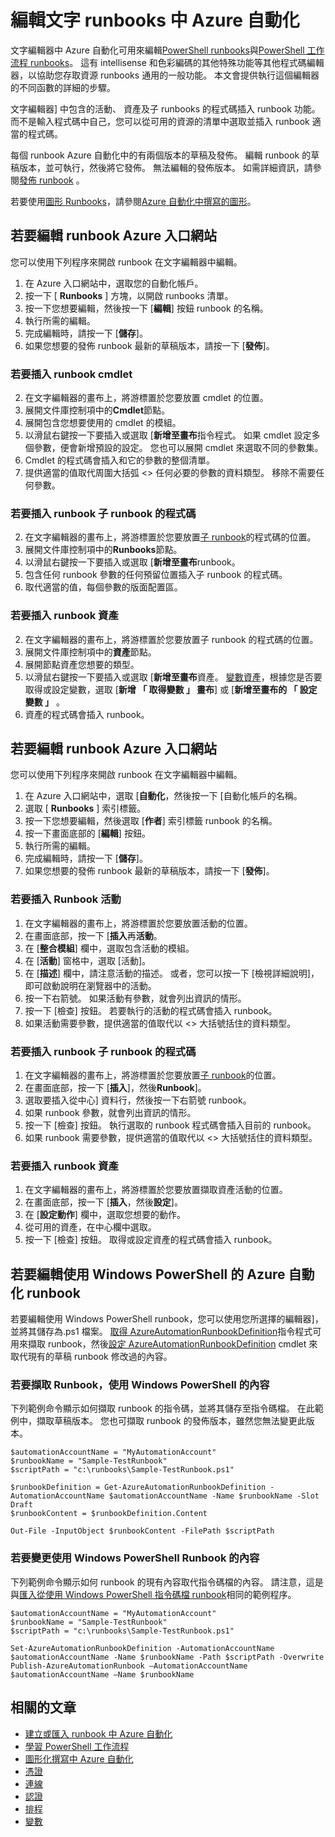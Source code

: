 <properties 
    pageTitle="編輯文字 runbooks 中 Azure 自動化"
    description="本文提供不同的程序使用 PowerShell 和 PowerShell 工作流程 runbooks Azure 自動化中使用文字編輯器。"
    services="automation"
    documentationCenter=""
    authors="mgoedtel"
    manager="stevenka"
    editor="tysonn" />
<tags 
    ms.service="automation"
    ms.devlang="na"
    ms.topic="article"
    ms.tgt_pltfrm="na"
    ms.workload="infrastructure-services"
    ms.date="02/23/2016"
    ms.author="magoedte;bwren" />

# <a name="editing-textual-runbooks-in-azure-automation"></a>編輯文字 runbooks 中 Azure 自動化

文字編輯器中 Azure 自動化可用來編輯[PowerShell runbooks](automation-runbook-types.md#powershell-runbooks)與[PowerShell 工作流程 runbooks](automation-runbook-types.md#powershell-workflow-runbooks)。 這有 intellisense 和色彩編碼的其他特殊功能等其他程式碼編輯器，以協助您存取資源 runbooks 通用的一般功能。  本文會提供執行這個編輯器的不同函數的詳細的步驟。

文字編輯器] 中包含的活動、 資產及子 runbooks 的程式碼插入 runbook 功能。 而不是輸入程式碼中自己，您可以從可用的資源的清單中選取並插入 runbook 適當的程式碼。

每個 runbook Azure 自動化中的有兩個版本的草稿及發佈。 編輯 runbook 的草稿版本，並可執行，然後將它發佈。 無法編輯的發佈版本。 如需詳細資訊，請參閱[發佈 runbook](automation-creating-importing-runbook.md#publishing-a-runbook) 。

若要使用[圖形 Runbooks](automation-runbook-types.md#graphical-runbooks)，請參閱[Azure 自動化中撰寫的圖形](automation-graphical-authoring-intro.md)。

## <a name="to-edit-a-runbook-with-the-azure-portal"></a>若要編輯 runbook Azure 入口網站

您可以使用下列程序來開啟 runbook 在文字編輯器中編輯。

1. 在 Azure 入口網站中，選取您的自動化帳戶。
2. 按一下 [ **Runbooks** ] 方塊，以開啟 runbooks 清單。
3. 按一下您想要編輯，然後按一下 [**編輯**] 按鈕 runbook 的名稱。
6. 執行所需的編輯。
7. 完成編輯時，請按一下 [**儲存**]。
8. 如果您想要的發佈 runbook 最新的草稿版本，請按一下 [**發佈**]。

### <a name="to-insert-a-cmdlet-into-a-runbook"></a>若要插入 runbook cmdlet

2. 在文字編輯器的畫布上，將游標置於您要放置 cmdlet 的位置。
3. 展開文件庫控制項中的**Cmdlet**節點。 
3. 展開包含您想要使用的 cmdlet 的模組。
4. 以滑鼠右鍵按一下要插入或選取 [**新增至畫布**指令程式。  如果 cmdlet 設定多個參數，便會新增預設的設定。  您也可以展開 cmdlet 來選取不同的參數集。
4. Cmdlet 的程式碼會插入和它的參數的整個清單。
5. 提供適當的值取代周圍大括弧 <> 任何必要的參數的資料類型。  移除不需要任何參數。

### <a name="to-insert-code-for-a-child-runbook-into-a-runbook"></a>若要插入 runbook 子 runbook 的程式碼

2. 在文字編輯器的畫布上，將游標置於您要放置[子 runbook](automation-child-runbooks.md)的程式碼的位置。
3. 展開文件庫控制項中的**Runbooks**節點。 
3. 以滑鼠右鍵按一下要插入或選取 [**新增至畫布**runbook。
4. 包含任何 runbook 參數的任何預留位置插入子 runbook 的程式碼。
5. 取代適當的值，每個參數的版面配置區。

### <a name="to-insert-an-asset-into-a-runbook"></a>若要插入 runbook 資產

2. 在文字編輯器的畫布上，將游標置於您要放置子 runbook 的程式碼的位置。
3. 展開文件庫控制項中的**資產**節點。 
4. 展開節點資產您想要的類型。
3. 以滑鼠右鍵按一下要插入或選取 [**新增至畫布**資產。  [變數資產](automation-variables.md)，根據您是否要取得或設定變數，選取 [**新增 「 取得變數 」 畫布**] 或 [**新增至畫布的 「 設定變數 」** 。
4. 資產的程式碼會插入 runbook。



## <a name="to-edit-a-runbook-with-the-azure-portal"></a>若要編輯 runbook Azure 入口網站

您可以使用下列程序來開啟 runbook 在文字編輯器中編輯。

1. 在 Azure 入口網站中，選取 [**自動化**，然後按一下 [自動化帳戶的名稱。
2. 選取 [ **Runbooks** ] 索引標籤。
3. 按一下您想要編輯，然後選取 [**作者**] 索引標籤 runbook 的名稱。
5. 按一下畫面底部的 [**編輯**] 按鈕。
6. 執行所需的編輯。
7. 完成編輯時，請按一下 [**儲存**]。
8. 如果您想要的發佈 runbook 最新的草稿版本，請按一下 [**發佈**]。

### <a name="to-insert-an-activity-into-a-runbook"></a>若要插入 Runbook 活動

1. 在文字編輯器的畫布上，將游標置於您要放置活動的位置。
1. 在畫面底部，按一下 [**插入**再**活動**。
1. 在 [**整合模組**] 欄中，選取包含活動的模組。
1. 在 [**活動**] 窗格中，選取 [活動]。
1. 在 [**描述**] 欄中，請注意活動的描述。 或者，您可以按一下 [檢視詳細說明]，即可啟動說明在瀏覽器中的活動。
1. 按一下右箭號。  如果活動有參數，就會列出資訊的情形。
1. 按一下 [檢查] 按鈕。  若要執行的活動的程式碼會插入 runbook。
1. 如果活動需要參數，提供適當的值取代以 <> 大括號括住的資料類型。

### <a name="to-insert-code-for-a-child-runbook-into-a-runbook"></a>若要插入 runbook 子 runbook 的程式碼

1. 在文字編輯器的畫布上，將游標置於您要放置[子 runbook](automation-child-runbooks.md)的位置。
2. 在畫面底部，按一下 [**插入**]，然後**Runbook**]。
3. 選取要插入從中心] 資料行，然後按一下右箭號 runbook。
4. 如果 runbook 參數，就會列出資訊的情形。
5. 按一下 [檢查] 按鈕。  執行選取的 runbook 程式碼會插入目前的 runbook。
7. 如果 runbook 需要參數，提供適當的值取代以 <> 大括號括住的資料類型。

### <a name="to-insert-an-asset-into-a-runbook"></a>若要插入 runbook 資產

1. 在文字編輯器的畫布上，將游標置於您要放置擷取資產活動的位置。
1. 在畫面底部，按一下 [**插入**，然後**設定**]。
1. 在 [**設定動作**] 欄中，選取您想要的動作。
1. 從可用的資產，在中心欄中選取。
1. 按一下 [檢查] 按鈕。  取得或設定資產的程式碼會插入 runbook。



## <a name="to-edit-an-azure-automation-runbook-using-windows-powershell"></a>若要編輯使用 Windows PowerShell 的 Azure 自動化 runbook

若要編輯使用 Windows PowerShell runbook，您可以使用您所選擇的編輯器]，並將其儲存為.ps1 檔案。 [取得 AzureAutomationRunbookDefinition](http://aka.ms/runbookauthor/cmdlet/getazurerunbookdefinition)指令程式可用來擷取 runbook，然後[設定 AzureAutomationRunbookDefinition](http://aka.ms/runbookauthor/cmdlet/setazurerunbookdefinition) cmdlet 來取代現有的草稿 runbook 修改過的內容。

### <a name="to-retrieve-the-contents-of-a-runbook-using-windows-powershell"></a>若要擷取 Runbook，使用 Windows PowerShell 的內容

下列範例命令顯示如何擷取 runbook 的指令碼，並將其儲存至指令碼檔。 在此範例中，擷取草稿版本。 您也可擷取 runbook 的發佈版本，雖然您無法變更此版本。

    $automationAccountName = "MyAutomationAccount"
    $runbookName = "Sample-TestRunbook"
    $scriptPath = "c:\runbooks\Sample-TestRunbook.ps1"
    
    $runbookDefinition = Get-AzureAutomationRunbookDefinition -AutomationAccountName $automationAccountName -Name $runbookName -Slot Draft
    $runbookContent = $runbookDefinition.Content

    Out-File -InputObject $runbookContent -FilePath $scriptPath

### <a name="to-change-the-contents-of-a-runbook-using-windows-powershell"></a>若要變更使用 Windows PowerShell Runbook 的內容

下列範例命令顯示如何 runbook 的現有內容取代指令碼檔的內容。 請注意，這是與[匯入從使用 Windows PowerShell 指令碼檔 runbook](../automation-creating-or-importing-a-runbook#ImportRunbookScriptPS)相同的範例程序。

    $automationAccountName = "MyAutomationAccount"
    $runbookName = "Sample-TestRunbook"
    $scriptPath = "c:\runbooks\Sample-TestRunbook.ps1"

    Set-AzureAutomationRunbookDefinition -AutomationAccountName $automationAccountName -Name $runbookName -Path $scriptPath -Overwrite
    Publish-AzureAutomationRunbook –AutomationAccountName $automationAccountName –Name $runbookName

## <a name="related-articles"></a>相關的文章

- [建立或匯入 runbook 中 Azure 自動化](automation-creating-importing-runbook.md)
- [學習 PowerShell 工作流程](automation-powershell-workflow.md)
- [圖形化撰寫中 Azure 自動化](automation-graphical-authoring-intro.md)
- [憑證](automation-certificates.md)
- [連線](automation-connections.md)
- [認證](automation-credentials.md)
- [排程](automation-schedules.md)
- [變數](automation-variables.md)